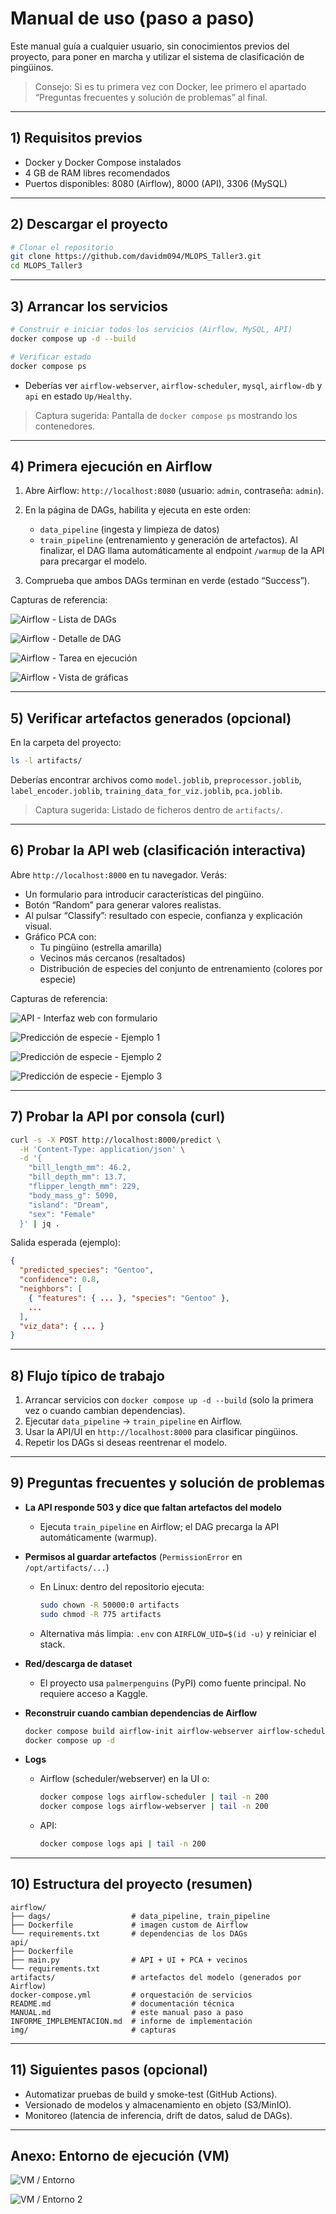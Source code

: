 # Manual de uso (paso a paso)

Este manual guía a cualquier usuario, sin conocimientos previos del proyecto, para poner en marcha y utilizar el sistema de clasificación de pingüinos.

> Consejo: Si es tu primera vez con Docker, lee primero el apartado “Preguntas frecuentes y solución de problemas” al final.

---
## 1) Requisitos previos

- Docker y Docker Compose instalados
- 4 GB de RAM libres recomendados
- Puertos disponibles: 8080 (Airflow), 8000 (API), 3306 (MySQL)

---
## 2) Descargar el proyecto

```bash
# Clonar el repositorio
git clone https://github.com/davidm094/MLOPS_Taller3.git
cd MLOPS_Taller3
```

---
## 3) Arrancar los servicios

```bash
# Construir e iniciar todos los servicios (Airflow, MySQL, API)
docker compose up -d --build

# Verificar estado
docker compose ps
```

- Deberías ver `airflow-webserver`, `airflow-scheduler`, `mysql`, `airflow-db` y `api` en estado `Up/Healthy`.

> Captura sugerida: Pantalla de `docker compose ps` mostrando los contenedores.

---
## 4) Primera ejecución en Airflow

1) Abre Airflow: `http://localhost:8080` (usuario: `admin`, contraseña: `admin`).

2) En la página de DAGs, habilita y ejecuta en este orden:
   - `data_pipeline` (ingesta y limpieza de datos)
   - `train_pipeline` (entrenamiento y generación de artefactos). Al finalizar, el DAG llama automáticamente al endpoint `/warmup` de la API para precargar el modelo.

3) Comprueba que ambos DAGs terminan en verde (estado “Success”).

Capturas de referencia:

![Airflow - Lista de DAGs](img/Airflow1.png)

![Airflow - Detalle de DAG](img/Airflow2.png)

![Airflow - Tarea en ejecución](img/Airflow3.png)

![Airflow - Vista de gráficas](img/Airflow4.png)

---
## 5) Verificar artefactos generados (opcional)

En la carpeta del proyecto:
```bash
ls -l artifacts/
```
Deberías encontrar archivos como `model.joblib`, `preprocessor.joblib`, `label_encoder.joblib`, `training_data_for_viz.joblib`, `pca.joblib`.

> Captura sugerida: Listado de ficheros dentro de `artifacts/`.

---
## 6) Probar la API web (clasificación interactiva)

Abre `http://localhost:8000` en tu navegador. Verás:
- Un formulario para introducir características del pingüino.
- Botón “Random” para generar valores realistas.
- Al pulsar “Classify”: resultado con especie, confianza y explicación visual.
- Gráfico PCA con:
  - Tu pingüino (estrella amarilla)
  - Vecinos más cercanos (resaltados)
  - Distribución de especies del conjunto de entrenamiento (colores por especie)

Capturas de referencia:

![API - Interfaz web con formulario](img/Api1.png)

![Predicción de especie - Ejemplo 1](img/Penguin1.png)

![Predicción de especie - Ejemplo 2](img/Penguin2.png)

![Predicción de especie - Ejemplo 3](img/Penguin3.png)

---
## 7) Probar la API por consola (curl)

```bash
curl -s -X POST http://localhost:8000/predict \
  -H 'Content-Type: application/json' \
  -d '{
    "bill_length_mm": 46.2,
    "bill_depth_mm": 13.7,
    "flipper_length_mm": 229,
    "body_mass_g": 5090,
    "island": "Dream",
    "sex": "Female"
  }' | jq .
```
Salida esperada (ejemplo):
```json
{
  "predicted_species": "Gentoo",
  "confidence": 0.8,
  "neighbors": [
    { "features": { ... }, "species": "Gentoo" },
    ...
  ],
  "viz_data": { ... }
}
```

---
## 8) Flujo típico de trabajo

1) Arrancar servicios con `docker compose up -d --build` (solo la primera vez o cuando cambian dependencias).
2) Ejecutar `data_pipeline` → `train_pipeline` en Airflow.
3) Usar la API/UI en `http://localhost:8000` para clasificar pingüinos.
4) Repetir los DAGs si deseas reentrenar el modelo.

---
## 9) Preguntas frecuentes y solución de problemas

- **La API responde 503 y dice que faltan artefactos del modelo**
  - Ejecuta `train_pipeline` en Airflow; el DAG precarga la API automáticamente (warmup).

- **Permisos al guardar artefactos** (`PermissionError` en `/opt/artifacts/...`)
  - En Linux: dentro del repositorio ejecuta:
    ```bash
    sudo chown -R 50000:0 artifacts
    sudo chmod -R 775 artifacts
    ```
  - Alternativa más limpia: `.env` con `AIRFLOW_UID=$(id -u)` y reiniciar el stack.

- **Red/descarga de dataset**
  - El proyecto usa `palmerpenguins` (PyPI) como fuente principal. No requiere acceso a Kaggle.

- **Reconstruir cuando cambian dependencias de Airflow**
  ```bash
  docker compose build airflow-init airflow-webserver airflow-scheduler
  docker compose up -d
  ```

- **Logs**
  - Airflow (scheduler/webserver) en la UI o:
    ```bash
    docker compose logs airflow-scheduler | tail -n 200
    docker compose logs airflow-webserver | tail -n 200
    ```
  - API:
    ```bash
    docker compose logs api | tail -n 200
    ```

---
## 10) Estructura del proyecto (resumen)

```
airflow/
├── dags/                  # data_pipeline, train_pipeline
├── Dockerfile             # imagen custom de Airflow
└── requirements.txt       # dependencias de los DAGs
api/
├── Dockerfile
├── main.py                # API + UI + PCA + vecinos
└── requirements.txt
artifacts/                 # artefactos del modelo (generados por Airflow)
docker-compose.yml         # orquestación de servicios
README.md                  # documentación técnica
MANUAL.md                  # este manual paso a paso
INFORME_IMPLEMENTACION.md  # informe de implementación
img/                       # capturas
```

---
## 11) Siguientes pasos (opcional)

- Automatizar pruebas de build y smoke-test (GitHub Actions).
- Versionado de modelos y almacenamiento en objeto (S3/MinIO).
- Monitoreo (latencia de inferencia, drift de datos, salud de DAGs).

---
## Anexo: Entorno de ejecución (VM)

![VM / Entorno](img/Vm1.png)

![VM / Entorno 2](img/Vm2.png)
